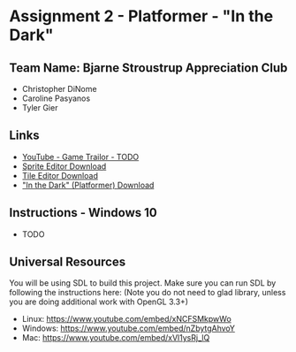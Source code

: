 # Assignment 2 - Platformer - "In the Dark"

## Team Name: Bjarne Stroustrup Appreciation Club
- Christopher DiNome
- Caroline Pasyanos
- Tyler Gier

## Links
- [YouTube - Game Trailor - TODO](http://youtube.com)
- [Sprite Editor Download](http://www.mediafire.com/file/z66yy41j831m3o6/SpriteEditor_Release_1.0.zip)
- [Tile Editor Download](http://www.mediafire.com/file/c4cc6pn63phtk2e/TileEditor_Release_1.0.zip)
- ["In the Dark" (Platformer) Download](http://www.mediafire.com/file/r73gikgrmdy37a3/InTheDark_Release_1.0.zip)

## Instructions - Windows 10
- TODO

## Universal Resources

You will be using SDL to build this project. Make sure you can run SDL by following the instructions here: 
(Note you do not need to glad library, unless you are doing additional work with OpenGL 3.3+)

* Linux: https://www.youtube.com/embed/xNCFSMkpwWo
* Windows: https://www.youtube.com/embed/nZbytgAhvoY
* Mac: https://www.youtube.com/embed/xVl1ysRj_lQ
